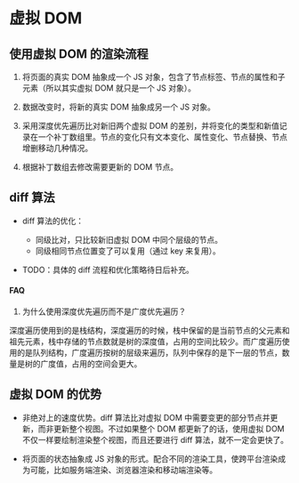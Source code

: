 # 虚拟 DOM

## 使用虚拟 DOM 的渲染流程

1. 将页面的真实 DOM 抽象成一个 JS 对象，包含了节点标签、节点的属性和子元素（所以其实虚拟 DOM 就只是一个 JS 对象）。

2. 数据改变时，将新的真实 DOM 抽象成另一个 JS 对象。

3. 采用深度优先遍历比对新旧两个虚拟 DOM 的差别，并将变化的类型和新值记录在一个补丁数组里。节点的变化只有文本变化、属性变化、节点替换、节点增删移动几种情况。

4. 根据补丁数组去修改需要更新的 DOM 节点。


## diff 算法

- diff 算法的优化：
  - 同级比对，只比较新旧虚拟 DOM 中同个层级的节点。
  - 同级相同节点位置变了可以复用（通过 key 来复用）。

- TODO：具体的 diff 流程和优化策略待日后补充。

#### FAQ

1. 为什么使用深度优先遍历而不是广度优先遍历？

深度遍历使用到的是栈结构，深度遍历的时候，栈中保留的是当前节点的父元素和祖先元素，栈中存储的节点数就是树的深度值，占用的空间比较少。而广度遍历使用的是队列结构，广度遍历按树的层级来遍历，队列中保存的是下一层的节点，数量是树的广度值，占用的空间会更大。


## 虚拟 DOM 的优势

- 非绝对上的速度优势。diff 算法比对虚拟 DOM 中需要变更的部分节点并更新，而非更新整个视图。不过如果整个 DOM 都更新了的话，使用虚拟 DOM 不仅一样要绘制渲染整个视图，而且还要进行 diff 算法，就不一定会更快了。

- 将页面的状态抽象成 JS 对象的形式。配合不同的渲染工具，使跨平台渲染成为可能，比如服务端渲染、浏览器渲染和移动端渲染等。
